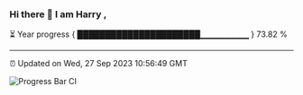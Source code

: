 ### Hi there 👋 I am Harry , 

⏳ Year progress { ██████████████████████▁▁▁▁▁▁▁▁ } 73.82 %

---

⏰ Updated on Wed, 27 Sep 2023 10:56:49 GMT

![Progress Bar CI](https://github.com/duykhang68/duykhang68/workflows/Progress%20Bar%20CI/badge.svg)
